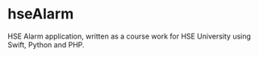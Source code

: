 # hseAlarm
HSE Alarm application, written as a course work for HSE University using Swift, Python and PHP.

